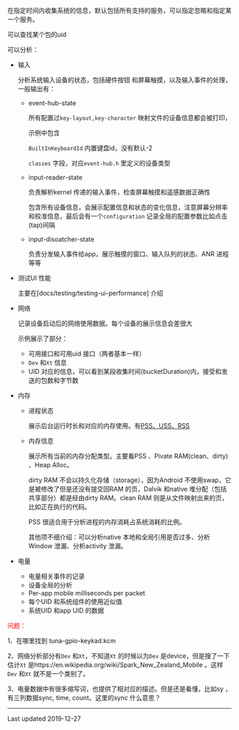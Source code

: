 在指定时间内收集系统的信息，默认包括所有支持的服务，可以指定忽略和指定某一个服务。  

可以查找某个包的uid  

可以分析：

- 输入

    分析系统输入设备的状态，包括硬件按钮 和屏幕触摸，以及输入事件的处理，一般输出有：

    - event-hub-state

        所有配置过`key-layout,key-character` 映射文件的设备信息都会被打印，

        示例中包含

        `BuiltInKeyboardId` 内置键盘id，没有默认-2

        `classes` 字段，对应`event-hub.h` 里定义的设备类型  

    - input-reader-state

        负责解析kernel 传递的输入事件，检查屏幕触摸和遥感数据正确性

        包含所有设备信息，会展示配置信息和状态的变化信息，注意屏幕分辨率和校准信息，最后会有一个`configuration` 记录全局的配置参数比如点击(tap)间隔  

    - input-disoatcher-state

        负责分发输入事件给app，展示触摸的窗口、输入队列的状态、ANR 进程等等  

- 测试UI 性能

    主要在[docs/testing/testing-ui-performance] 介绍

- 网络

    记录设备启动后的网络使用数据。每个设备的展示信息会差很大

    示例展示了部分：

    - 可用接口和可用uid 接口（两者基本一样）
    - `Dev` 和`Xt` 信息
    - UID 对应的信息，可以看到某段收集时间(bucketDuration)内，接受和发送的包数和字节数

- 内存

    - 进程状态

        展示后台运行时长和对应的内存使用。有[PSS、USS、RSS](https://stackoverflow.com/questions/22372960/is-this-explanation-about-vss-rss-pss-uss-accurate)

    - 内存信息

        展示所有当前的内存分配类型。主要看PSS 、Pivate RAM(clean、dirty) 、Heap Alloc。  

        dirty RAM 不会以持久化存储（storage），因为Android 不使用swap，它是被修改了但是还没有提交回RAM 的页，Dalvik 和native 堆分配（包括共享部分）都是经由dirty RAM。clean RAM 则是从文件映射出来的页，比如正在执行的代码。

        PSS 很适合用于分析进程的内存消耗占系统消耗的比例。

        其他项不细介绍：可以分析native 本地和全局引用是否过多、分析Window 泄漏、分析activity 泄漏。

- 电量   

    - 电量相关事件的记录
    - 设备全局的分析
    - Per-app mobile milliseconds per packet
    - 每个UID 和系统组件的使用近似值
    - 系统UID 和app UID 的数据



<font color=red> 问题：</font>

1、在哪里找到 tuna-gpio-keykad.kcm  

2、网络分析部分有`Dev` 和`Xt`，不知道`Xt` 的时候以为`Dev` 是device，但是搜了一下估计`Xt` 是https://en.wikipedia.org/wiki/Spark_New_Zealand_Mobile 。这样`Dev` 和`Xt` 就不是一个类别了。

3、电量数据中有很多缩写词，也提供了相对应的描述。但是还是看懂，比如sy ，有三列数据sync, time, count。这里的sync 什么意思？



---

Last updated 2019-12-27

